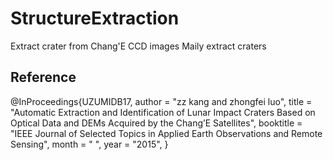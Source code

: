 # StructureExtraction

Extract crater from Chang'E CCD images
Maily extract craters

## Reference
  @InProceedings{UZUMIDB17,
        author       = "zz kang and zhongfei luo",
        title        = "Automatic Extraction and Identification of Lunar Impact Craters Based on Optical Data and DEMs Acquired by the Chang’E Satellites",
        booktitle    = "IEEE Journal of Selected Topics in Applied Earth Observations and Remote Sensing",
        month        = " ",
        year         = "2015",
      }
